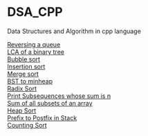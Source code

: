 # DSA_CPP
Data Structures and Algorithm in cpp language


[Reversing a queue](Reversing_a_queue.cpp)<br>
[LCA of a binary tree](LCA_of_Binary_Tree.cpp)<br>
[Bubble sort](Bubble_sort.cpp)<br>
[Insertion sort](Insertion_sort.cpp)<br>
[Merge sort](Merge_sort.cpp)<br>
[BST to minheap](BST_to_minheap.cpp)<br>
[Radix Sort](Radix_Sort.cpp)<br>
[Print Subsequences whose sum is n](Print_subsequences_sum_n.cpp)<br>
[Sum of all subsets of an array](Sum_of_all_subset.cpp)<br>
[Heap Sort](Heapsort.cpp)<br>
[Prefix to Postfix in Stack](PrefixtoPostfixStacks.cpp)<br>
[Counting Sort](Counting_sort.cpp)

